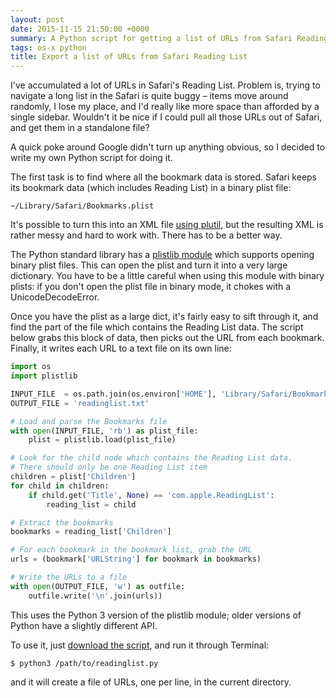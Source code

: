 ```yaml
---
layout: post
date: 2015-11-15 21:50:00 +0000
summary: A Python script for getting a list of URLs from Safari Reading List.
tags: os-x python
title: Export a list of URLs from Safari Reading List
---
```


I've accumulated a lot of URLs in Safari's Reading List.  Problem is, trying to navigate a long list in the Safari is quite buggy &ndash; items move around randomly, I lose my place, and I'd really like more space than afforded by a single sidebar.  Wouldn't it be nice if I could pull all those URLs out of Safari, and get them in a standalone file?

A quick poke around Google didn't turn up anything obvious, so I decided to write my own Python script for doing it.

<!-- summary -->

The first task is to find where all the bookmark data is stored.  Safari keeps its bookmark data (which includes Reading List) in a binary plist file:

```
~/Library/Safari/Bookmarks.plist
```

It's possible to turn this into an XML file [using plutil](http://apple.stackexchange.com/a/62431/14295), but the resulting XML is rather messy and hard to work with.  There has to be a better way.

The Python standard library has a [plistlib module](https://docs.python.org/3.5/library/plistlib.html?highlight=plistlib) which supports opening binary plist files.  This can open the plist and turn it into a very large dictionary.  You have to be a little careful when using this module with binary plists: if you don't open the plist file in binary mode, it chokes with a UnicodeDecodeError.

Once you have the plist as a large dict, it's fairly easy to sift through it, and find the part of the file which contains the Reading List data.  The script below grabs this block of data, then picks out the URL from each bookmark.  Finally, it writes each URL to a text file on its own line:

```python
import os
import plistlib

INPUT_FILE  = os.path.join(os.environ['HOME'], 'Library/Safari/Bookmarks.plist')
OUTPUT_FILE = 'readinglist.txt'

# Load and parse the Bookmarks file
with open(INPUT_FILE, 'rb') as plist_file:
    plist = plistlib.load(plist_file)

# Look for the child node which contains the Reading List data.
# There should only be one Reading List item
children = plist['Children']
for child in children:
    if child.get('Title', None) == 'com.apple.ReadingList':
        reading_list = child

# Extract the bookmarks
bookmarks = reading_list['Children']

# For each bookmark in the bookmark list, grab the URL
urls = (bookmark['URLString'] for bookmark in bookmarks)

# Write the URLs to a file
with open(OUTPUT_FILE, 'w') as outfile:
    outfile.write('\n'.join(urls))
```

This uses the Python 3 version of the plistlib module; older versions of Python have a slightly different API.

To use it, just [download the script](/files/readinglist.py), and run it through Terminal:

```console
$ python3 /path/to/readinglist.py
```

and it will create a file of URLs, one per line, in the current directory.

[^1]: Reading List was introduced in OS X Leopard, for which the system Python was 2.5.1.  OS X didn't get 2.6 until Snow Leopard.  However, I think the pool of remaining Leopard users is pretty small.
